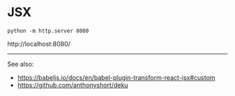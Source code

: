# JSX

```
python -m http.server 8080
```

http://localhost:8080/

---

See also:

- <https://babeljs.io/docs/en/babel-plugin-transform-react-jsx#custom>
- <https://github.com/anthonyshort/deku>
